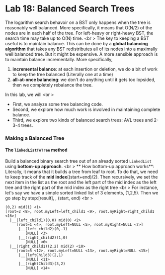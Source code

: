 Lab 18: Balanced Search Trees
===
The logarithm search behavoir on a BST only happens when the tree is reasonably well balanced. More specifically, it means that O(N/2) of the nodes are in each half of the tree.  For left-heavy or right-heavy BST, the search time may take up to O(N) time. <br \>
The key to keeping a BST useful is to maintain balance. This can be done by a **global balancing algorithm** that takes any BST redistributes all of its nodes into a maximally well balanced tree. But it might be expensive. A more sensible approach is to maintain balance incrementally. More specifically,

1. **incremental balance**: at each insertion or deletion, we do a bit of work to keep the tree balanced (Literally one at a time)
2. **all-at-once balancing**: we don't do anything until it gets too lopsided, then we completely rebalance the tree.

In this lab, we will <br \>
- First, we analyze some tree balancing code.
- Second, we explore how much work is involved in maintaining complete balance.
- Third, we explore two kinds of balanced search trees: AVL trees and 2-3-4 trees.

### Making a Balanced Tree

#### The ```linkedListToTree``` method
Build a balanced binary search tree out of an already sorted ```LinkedList``` using **bottom-up approach**. <br \>
** How bottom-up approach works**: Literally, it means that it builds a tree from leaf to root. To do that, we need to keep track of the **mid index**((start+end)/2). Then recursively, we set the next item in the list as the root and the left part of the mid index as the left tree and the right part of the mid index as the right tree <br \> 
For instance, let's say we have a simple sorted linked list of 3 elements, (1,2,5). Then we go step by step:[result], <step>, (start, end) <br \>
```
(0,2) mid(1) <1>
[root=2 <8>, root.myLeft=left_child1 <9>, root.myRight=right_child1 <16>]
  |__(left_child1)(0,0) mid(0) <2> 
     [root=1 <4>, root.myLeft=NULL <5>, root.myRight=NULL <7>]                             
      |__(left_child2)(0,-1) 
         [NULL] <3> 
      |__(right_child2)(1,0) 
         [NULL] <6>
  |__(right_child1)(2,2) mid(2) <10> 
     [root=5 <12>, root.myLeft=NULL <13>, root.myRight=NULL <15>]
      |__(leftChild3)(2,1) 
         [NULL] <11>
      |__(rightChild3)(3,2) 
         [NULL] <14>
```

